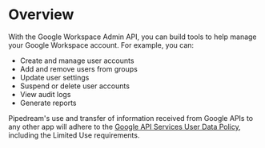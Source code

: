 # Overview

With the Google Workspace Admin API, you can build tools to help manage your
Google Workspace account. For example, you can:

- Create and manage user accounts
- Add and remove users from groups
- Update user settings
- Suspend or delete user accounts
- View audit logs
- Generate reports

Pipedream's use and transfer of information received from Google APIs to any other app will adhere to the [Google API Services User Data Policy](https://developers.google.com/terms/api-services-user-data-policy#additional_requirements_for_specific_api_scopes), including the Limited Use requirements.